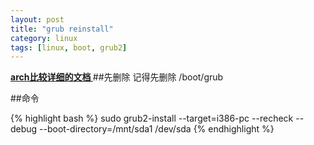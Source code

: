 ```yaml
---
layout: post
title: "grub reinstall"
category: linux
tags: [linux, boot, grub2]
---
```


**[ arch比较详细的文档 ]( https://wiki.archlinux.org/index.php/GRUB )**
##先删除
记得先删除 /boot/grub

##命令

{% highlight bash %}
sudo grub2-install --target=i386-pc --recheck --debug --boot-directory=/mnt/sda1 /dev/sda
{% endhighlight %}
